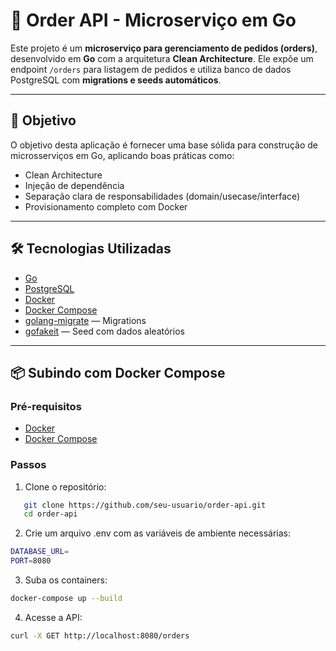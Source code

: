 # 🧾 Order API - Microserviço em Go

Este projeto é um **microserviço para gerenciamento de pedidos (orders)**, desenvolvido em **Go** com a arquitetura **Clean Architecture**. Ele expõe um endpoint `/orders` para listagem de pedidos e utiliza banco de dados PostgreSQL com **migrations e seeds automáticos**.

---

## 🚀 Objetivo

O objetivo desta aplicação é fornecer uma base sólida para construção de microsserviços em Go, aplicando boas práticas como:

- Clean Architecture
- Injeção de dependência
- Separação clara de responsabilidades (domain/usecase/interface)
- Provisionamento completo com Docker

---

## 🛠 Tecnologias Utilizadas

- [Go](https://golang.org/)
- [PostgreSQL](https://www.postgresql.org/)
- [Docker](https://www.docker.com/)
- [Docker Compose](https://docs.docker.com/compose/)
- [golang-migrate](https://github.com/golang-migrate/migrate) — Migrations
- [gofakeit](https://github.com/brianvoe/gofakeit) — Seed com dados aleatórios


---

## 📦 Subindo com Docker Compose

### Pré-requisitos

- [Docker](https://www.docker.com/)
- [Docker Compose](https://docs.docker.com/compose/)

### Passos

1. Clone o repositório:
```bash
   git clone https://github.com/seu-usuario/order-api.git
   cd order-api
```

2. Crie um arquivo .env com as variáveis de ambiente necessárias:
```bash
DATABASE_URL=
PORT=8080
```

3. Suba os containers:
```bash
docker-compose up --build
```

4. Acesse a API:
```bash
curl -X GET http://localhost:8080/orders
```
